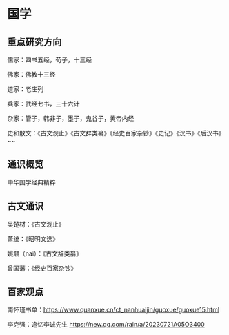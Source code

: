 # 国学

## 重点研究方向

儒家：四书五经，荀子，十三经

佛家：佛教十三经

道家：老庄列

兵家：武经七书，三十六计

杂家：管子，韩非子，墨子，鬼谷子，黄帝内经

史和散文：《古文观止》《古文辞类纂》《经史百家杂钞》《史记》《汉书》《后汉书》~~

## 通识概览

中华国学经典精粹


## 古文通识

吴楚材：《古文观止》

萧统：《昭明文选》

姚鼐（nai）：《古文辞类纂》

曾国藩：《经史百家杂钞》

## 百家观点

南怀瑾书单：https://www.quanxue.cn/ct_nanhuaijin/guoxue/guoxue15.html

李克强：追忆李诚先生 https://new.qq.com/rain/a/20230721A05O3400